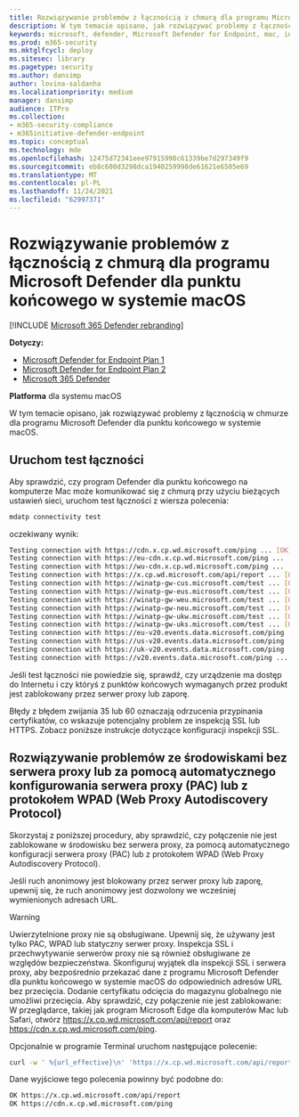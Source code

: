 ```yaml
---
title: Rozwiązywanie problemów z łącznością z chmurą dla programu Microsoft Defender dla punktu końcowego w systemie macOS
description: W tym temacie opisano, jak rozwiązywać problemy z łącznością w chmurze dla programu Microsoft Defender dla punktu końcowego w systemie macOS
keywords: microsoft, defender, Microsoft Defender for Endpoint, mac, installation, deploy, uninstallation, intune, jamf, macos, catalina, mojave, high sierra
ms.prod: m365-security
ms.mktglfcycl: deploy
ms.sitesec: library
ms.pagetype: security
ms.author: dansimp
author: lovina-saldanha
ms.localizationpriority: medium
manager: dansimp
audience: ITPro
ms.collection:
- m365-security-compliance
- m365initiative-defender-endpoint
ms.topic: conceptual
ms.technology: mde
ms.openlocfilehash: 12475d72341eee97915990c61339be7d297349f9
ms.sourcegitcommit: eb8c600d3298dca1940259998de61621e6505e69
ms.translationtype: MT
ms.contentlocale: pl-PL
ms.lasthandoff: 11/24/2021
ms.locfileid: "62997371"
---
```

# <a name="troubleshoot-cloud-connectivity-issues-for-microsoft-defender-for-endpoint-on-macos"></a>Rozwiązywanie problemów z łącznością z chmurą dla programu Microsoft Defender dla punktu końcowego w systemie macOS

[!INCLUDE [Microsoft 365 Defender rebranding](../../includes/microsoft-defender.md)]

**Dotyczy:**
- [Microsoft Defender for Endpoint Plan 1](https://go.microsoft.com/fwlink/?linkid=2154037)
- [Microsoft Defender for Endpoint Plan 2](https://go.microsoft.com/fwlink/?linkid=2154037)
- [Microsoft 365 Defender](https://go.microsoft.com/fwlink/?linkid=2118804)

**Platforma** dla systemu macOS

W tym temacie opisano, jak rozwiązywać problemy z łącznością w chmurze dla programu Microsoft Defender dla punktu końcowego w systemie macOS.

## <a name="run-the-connectivity-test"></a>Uruchom test łączności
Aby sprawdzić, czy program Defender dla punktu końcowego na komputerze Mac może komunikować się z chmurą przy użyciu bieżących ustawień sieci, uruchom test łączności z wiersza polecenia:

```Bash
mdatp connectivity test
```

oczekiwany wynik:
```Bash
Testing connection with https://cdn.x.cp.wd.microsoft.com/ping ... [OK]
Testing connection with https://eu-cdn.x.cp.wd.microsoft.com/ping ... [OK]
Testing connection with https://wu-cdn.x.cp.wd.microsoft.com/ping ... [OK]
Testing connection with https://x.cp.wd.microsoft.com/api/report ... [OK]
Testing connection with https://winatp-gw-cus.microsoft.com/test ... [OK]
Testing connection with https://winatp-gw-eus.microsoft.com/test ... [OK]
Testing connection with https://winatp-gw-weu.microsoft.com/test ... [OK]
Testing connection with https://winatp-gw-neu.microsoft.com/test ... [OK]
Testing connection with https://winatp-gw-ukw.microsoft.com/test ... [OK]
Testing connection with https://winatp-gw-uks.microsoft.com/test ... [OK]
Testing connection with https://eu-v20.events.data.microsoft.com/ping ... [OK]
Testing connection with https://us-v20.events.data.microsoft.com/ping ... [OK]
Testing connection with https://uk-v20.events.data.microsoft.com/ping ... [OK]
Testing connection with https://v20.events.data.microsoft.com/ping ... [OK]
```

Jeśli test łączności nie powiedzie się, sprawdź, czy urządzenie ma dostęp do Internetu [](microsoft-defender-endpoint-mac.md#network-connections) i czy któryś z punktów końcowych wymaganych przez produkt jest zablokowany przez serwer proxy lub zaporę.

Błędy z błędem zwijania 35 lub 60 oznaczają odrzucenia przypinania certyfikatów, co wskazuje potencjalny problem ze inspekcją SSL lub HTTPS. Zobacz poniższe instrukcje dotyczące konfiguracji inspekcji SSL.

## <a name="troubleshooting-steps-for-environments-without-proxy-or-with-proxy-autoconfig-pac-or-with-web-proxy-autodiscovery-protocol-wpad"></a>Rozwiązywanie problemów ze środowiskami bez serwera proxy lub za pomocą automatycznego konfigurowania serwera proxy (PAC) lub z protokołem WPAD (Web Proxy Autodiscovery Protocol)
Skorzystaj z poniższej procedury, aby sprawdzić, czy połączenie nie jest zablokowane w środowisku bez serwera proxy, za pomocą automatycznego konfiguracji serwera proxy (PAC) lub z protokołem WPAD (Web Proxy Autodiscovery Protocol).

Jeśli ruch anonimowy jest blokowany przez serwer proxy lub zaporę, upewnij się, że ruch anonimowy jest dozwolony we wcześniej wymienionych adresach URL.

> [!WARNING]
> Uwierzytelnione proxy nie są obsługiwane. Upewnij się, że używany jest tylko PAC, WPAD lub statyczny serwer proxy. Inspekcja SSL i przechwytywanie serwerów proxy nie są również obsługiwane ze względów bezpieczeństwa. Skonfiguruj wyjątek dla inspekcji SSL i serwera proxy, aby bezpośrednio przekazać dane z programu Microsoft Defender dla punktu końcowego w systemie macOS do odpowiednich adresów URL bez przecięcia. Dodanie certyfikatu odcięcia do magazynu globalnego nie umożliwi przecięcia.
Aby sprawdzić, czy połączenie nie jest zablokowane: W przeglądarce, takiej jak program Microsoft Edge dla komputerów Mac lub Safari, otwórz https://x.cp.wd.microsoft.com/api/report oraz https://cdn.x.cp.wd.microsoft.com/ping.

Opcjonalnie w programie Terminal uruchom następujące polecenie:

```Bash
curl -w ' %{url_effective}\n' 'https://x.cp.wd.microsoft.com/api/report' 'https://cdn.x.cp.wd.microsoft.com/ping' 
```

Dane wyjściowe tego polecenia powinny być podobne do:
```bash
OK https://x.cp.wd.microsoft.com/api/report
OK https://cdn.x.cp.wd.microsoft.com/ping
```
